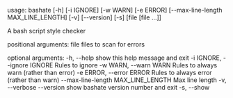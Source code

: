 usage: bashate [-h] [-i IGNORE] [-w WARN] [-e ERROR]
               [--max-line-length MAX_LINE_LENGTH] [-v] [--version] [-s]
               [file [file ...]]

A bash script style checker

positional arguments:
  file                  files to scan for errors

optional arguments:
  -h, --help            show this help message and exit
  -i IGNORE, --ignore IGNORE
                        Rules to ignore
  -w WARN, --warn WARN  Rules to always warn (rather than error)
  -e ERROR, --error ERROR
                        Rules to always error (rather than warn)
  --max-line-length MAX_LINE_LENGTH
                        Max line length
  -v, --verbose
  --version             show bashate version number and exit
  -s, --show
